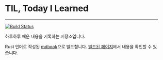 # TIL, Today I Learned

---

[![Build Status](https://travis-ci.org/sshplendid/til.svg?branch=dev)](https://travis-ci.org/sshplendid/til)

하루하루 배운 내용을 기록하는 저장소입니다.

Rust 언어로 작성된 [mdbook](https://github.com/rust-lang-nursery/mdbook)으로 빌드합니다. [빌드된 페이지](https://sshplendid.github.io/til)에서 내용을 확인할 수 있습니다.